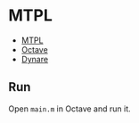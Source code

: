 # MTPL

- [MTPL](https://yu-kimura.jp/mtpl)
- [Octave](https://www.gnu.org/software/octave/#install)
- [Dynare](https://www.dynare.org/download/)

## Run

Open `main.m` in Octave and run it.
